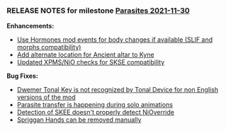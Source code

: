 ### RELEASE NOTES for milestone [Parasites 2021-11-30](https://github.com/SkyrimLL/SkLLmods/milestone/110?closed=1) 
**Enhancements:** 
- [Use Hormones mod events for body changes if available (SLIF and morphs compatibility)](https://github.com/SkyrimLL/SkLLmods/issues/1299)
- [Add alternate location for Ancient altar to Kyne](https://github.com/SkyrimLL/SkLLmods/issues/1298)
- [Updated XPMS/NiO checks for SKSE compatibility](https://github.com/SkyrimLL/SkLLmods/issues/1272)

**Bug Fixes:** 
- [Dwemer Tonal Key is not recognized by Tonal Device for non English versions of the mod](https://github.com/SkyrimLL/SkLLmods/issues/1282)
- [Parasite transfer is happening during solo animations](https://github.com/SkyrimLL/SkLLmods/issues/1267)
- [Detection of SKEE doesn't properly detect NiOverride](https://github.com/SkyrimLL/SkLLmods/issues/1266)
- [Spriggan Hands can be removed manually](https://github.com/SkyrimLL/SkLLmods/issues/1158)

